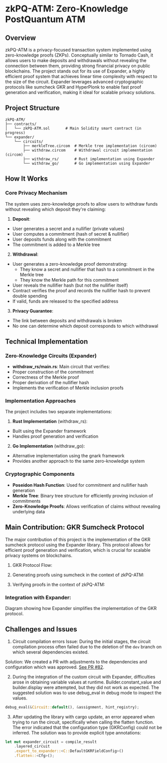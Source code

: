 # zkPQ-ATM: Zero-Knowledge PostQuantum ATM

## Overview
zkPQ-ATM is a privacy-focused transaction system implemented using zero-knowledge proofs (ZKPs). Conceptually similar to Tornado Cash, it allows users to make deposits and withdrawals without revealing the connection between them, providing strong financial privacy on public blockchains. The project stands out for its use of Expander, a highly efficient proof system that achieves linear time complexity with respect to the size of the circuit. Expander leverages advanced cryptographic protocols like sumcheck GKR and HyperPlonk to enable fast proof generation and verification, making it ideal for scalable privacy solutions.

## Project Structure
```
zkPQ-ATM/
├── contracts/
│   └── zkPQ-ATM.sol       # Main Solidity smart contract (in progress)
└── expander/
    └── circuits/
        ├── merkleTree.circom  # Merkle tree implementation (circom)
        ├── withdraw.circom    # Withdrawal circuit implementation (circom)
        ├── withdraw_rs/       # Rust implementation using Expander
        └── withdraw_go/       # Go implementation using Expander
```

## How It Works

### Core Privacy Mechanism
The system uses zero-knowledge proofs to allow users to withdraw funds without revealing which deposit they're claiming:

1. **Deposit**:
- User generates a secret and a nullifier (private values)
- User computes a commitment (hash of secret & nullifier)
- User deposits funds along with the commitment
- The commitment is added to a Merkle tree

2. **Withdrawal**:
- User generates a zero-knowledge proof demonstrating:
    - They know a secret and nullifier that hash to a commitment in the Merkle tree
    - They know the Merkle path for this commitment
- User reveals the nullifier hash (but not the nullifier itself)
- Contract verifies the proof and records the nullifier hash to prevent double spending
- If valid, funds are released to the specified address

3. **Privacy Guarantee**:
- The link between deposits and withdrawals is broken
- No one can determine which deposit corresponds to which withdrawal

## Technical Implementation

### Zero-Knowledge Circuits (Expander)
- **withdraw_rs/main.rs**: Main circuit that verifies:
- Proper construction of the commitment
- Correctness of the Merkle proof
- Proper derivation of the nullifier hash
- Implements the verification of Merkle inclusion proofs

### Implementation Approaches
The project includes two separate implementations:

1. **Rust Implementation** (withdraw_rs):
- Built using the Expander framework
- Handles proof generation and verification

2. **Go Implementation** (withdraw_go):
- Alternative implementation using the gnark framework
- Provides another approach to the same zero-knowledge system

### Cryptographic Components
- **Poseidon Hash Function**: Used for commitment and nullifier hash generation
- **Merkle Tree**: Binary tree structure for efficiently proving inclusion of commitments
- **Zero-Knowledge Proofs**: Allows verification of claims without revealing underlying data

## Main Contribution: GKR Sumcheck Protocol

The major contribution of this project is the implementation of the GKR sumcheck protocol using the Expander library. This protocol allows for efficient proof generation and verification, which is crucial for scalable privacy systems on blockchains.


1. GKR Protocol Flow:

1. Generating proofs using sumcheck in the context of zkPQ-ATM:

2. Verifying proofs in the context of zkPQ-ATM:

### Integration with Expander:

Diagram showing how Expander simplifies the implementation of the GKR protocol.

## Challenges and Issues

1. Circuit compilation errors
Issue: During the initial stages, the circuit compilation process often failed due to the deletion of the `dev` branch on which several dependencies existed.

Solution: We created a PR with adjustments to the dependencies and configuration which was approved. [See PR #82](https://github.com/PolyhedraZK/ExpanderCompilerCollection/pull/82).

2. During the integration of the custom circuit with Expander, difficulties arose in obtaining variable values ​​at runtime. Builder.constant_value and builder.display were attempted, but they did not work as expected. The suggested solution was to use debug_eval in debug mode to inspect the values.

```rust
debug_eval(&Circuit::default(), &assignment, hint_registry);
```

3. After updating the library with cargo update, an error appeared when trying to run the circuit, specifically when calling the flatten function. The error indicated that the configuration type (GKRConfig) could not be inferred. The solution was to provide explicit type annotations:

```rust
let mut expander_circuit = compile_result
    .layered_circuit
    .export_to_expander::<C::DefaultGKRFieldConfig>()
    .flatten::<Cfg>();
```